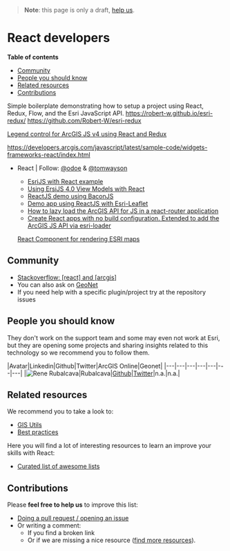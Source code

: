 > **Note**: this page is only a draft, [help us](#contributions).

# React developers
<!-- START doctoc generated TOC please keep comment here to allow auto update -->
<!-- DON'T EDIT THIS SECTION, INSTEAD RE-RUN doctoc TO UPDATE -->
**Table of contents**

- [Community](#community)
- [People you should know](#people-you-should-know)
- [Related resources](#related-resources)
- [Contributions](#contributions)

<!-- END doctoc generated TOC please keep comment here to allow auto update -->

Simple boilerplate demonstrating how to setup a project using React, Redux, Flow, and the Esri JavaScript API. https://robert-w.github.io/esri-redux/
https://github.com/Robert-W/esri-redux

[Legend control for ArcGIS JS v4 using React and Redux](https://github.com/davetimmins/arcgis-react-redux-legend)

https://developers.arcgis.com/javascript/latest/sample-code/widgets-frameworks-react/index.html

* React | Follow: [@odoe](https://github.com/odoe) & [@tomwayson](https://github.com/tomwayson)
  * [EsriJS with React example](https://github.com/odoe/esrijs-react)
  * [Using ErsiJS 4.0 View Models with React](https://github.com/odoe/esrijs4-vm-react)
  * [ReactJS demo using BaconJS](https://github.com/odoe/reactflux)
  * [Demo app using ReactJS with Esri-Leaflet](https://github.com/odoe/reactmap)
  * [How to lazy load the ArcGIS API for JS in a react-router application](https://github.com/tomwayson/esri-react-router-example)
  * [Create React apps with no build configuration. Extended to add the ArcGIS JS API via esri-loader](https://github.com/davetimmins/create-react-app-esri-loader/)

  [React Component for rendering ESRI maps](https://github.com/socialradar/react-esri-map)

## Community
* [Stackoverflow: [react] and [arcgis]](http://stackoverflow.com/search?q=%5Breact%5D+and+%5Barcgis%5D)
* You can also ask on [GeoNet](https://geonet.esri.com)
* If you need help with a specific plugin/project try at the repository issues

## People you should know

They don't work on the support team and some may even not work at Esri,
but they are opening some projects and sharing insights related to this
technology so we recommend you to follow them.

|Avatar|Linkedin|Github|Twitter|ArcGIS Online|Geonet|
|---|---|---|---|---|---|---|
|![Rene Rubalcava](https://avatars2.githubusercontent.com/u/206462?v=3&s=50)|Rubalcava|[Github](https://github.com/odoe)|[Twitter](https://twitter.com/odoenet)|n.a.|n.a.|

## Related resources
We recommend you to take a look to:
* [GIS Utils](../../../gis/utils/README.md)
* [Best practices](../../best-practices/README.md)

Here you will find a lot of interesting resources to learn an improve your skills
with React:
* [Curated list of awesome lists](https://github.com/sindresorhus/awesome)

## Contributions
Please **feel free to help us** to improve this list:

* [Doing a pull request / opening an issue](https://github.com/hhkaos/awesome-arcgis#contributions)
* Or writing a comment:
  * If you find a broken link
  * Or if we are missing a nice resource ([find more resources](https://esri-es.github.io/arcgis-search/?search=react)).
